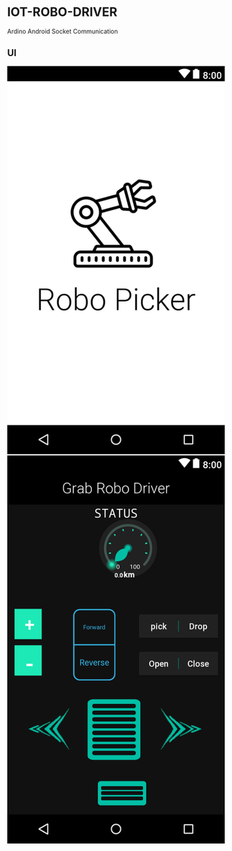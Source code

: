 # **IOT-ROBO-DRIVER** 
Ardino Android Socket Communication


## UI

![](https://github.com/ubihacks/IOT-ROBO-DRIVER/blob/master/sp.png)![](https://github.com/ubihacks/IOT-ROBO-DRIVER/blob/master/main.png)

